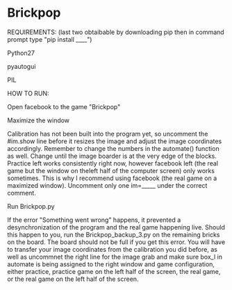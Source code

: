 # Brickpop

REQUIREMENTS: (last two obtaibable by downloading pip then in command prompt type "pip install ____")

Python27

pyautogui

PIL

HOW TO RUN:

Open facebook to the game "Brickpop"

Maximize the window

Calibration has not been built into the program yet, so uncomment the #im.show line before it resizes the image and adjust the image coordinates accordingly. Remember to change the numbers in the automate() function as well. Change until the image boarder is at the very edge of the blocks. Practice left works consistently right now, however facebook left (the real game but the window on theleft half of the computer screen) only works sometimes. This is why I recommend using facebook (the real game on a maximized window). Uncomment only one im=_____ under the correct comment. 

Run Brickpop.py

If the error "Something went wrong" happens, it prevented a desynchronization of the program and the real game happening live. Should this happen to you, run the Brickpop_backup_3.py on the remaining bricks on the board. The board should not be full if you get this error. You will have to transfer your image coordinates from the calibration you did before, as well as uncommnet the right line for the image grab and make sure box_l in automate is being assigned to the right window and game configuration, either practice, practice game on the left half of the screen, the real game, or the real game on the left half of the screen.



